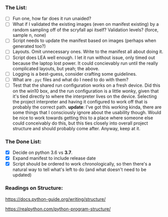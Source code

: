 
### The List:

- [ ] Fun one, how far does it run unaided?
- [ ] What if I validated the existing images (even on manifest existing) by a random sampling off of the scryfall api itself? Validation levels? (force, sample n, none)
- [ ] Script needs to update the manifest based on images (perhaps when generated too?)
- [ ] Layouts. Omit unnecessary ones. Write to the manifest all about doing it.
- [ ] Script does LEA well enough. I let it run without issue, only timed out because the laptop lost power. It could concievably run until the really complicated layouts, but yeah; the above.
- [ ] Logging is a best-guess, consider crafting some guidelines.
- [ ] What are `.pyc` files and what do I need to do with them?
- [ ] Test that the shared run configuration works on a fresh device.
Did this on the win10 box, and the run configuration is a little wonky, given that it's tied directly to where the interpreter lives on the device. Selecting the project interpreter and having it configured to work off that is probably the correct path. **update**: I've got this working kinda, there are some things that I consciously ignore about the usability though. Would be nice to work towards getting this to a place where someone else could conceivably do this, but this ties closely into overall project structure and should probably come after. Anyway, keep at it.

### The Done List:

- [x] Decide on python 3.6 vs **3.7**.
- [x] Expand manifest to include release date
- [x] Script should be ordered to work chronologically, so then there's a natural way to tell what's left to do (and what doesn't need to be updated)

### Readings on Structure:

https://docs.python-guide.org/writing/structure/

https://realpython.com/python-program-structure/
